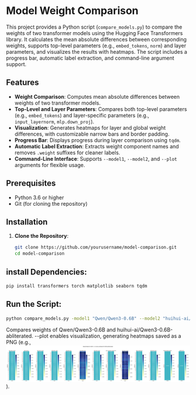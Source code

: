 # Model Weight Comparison

This project provides a Python script (`compare_models.py`) to compare the weights of two transformer models using the Hugging Face Transformers library. It calculates the mean absolute differences between corresponding weights, supports top-level parameters (e.g., `embed_tokens`, `norm`) and layer parameters, and visualizes the results with heatmaps. The script includes a progress bar, automatic label extraction, and command-line argument support.

## Features
- **Weight Comparison**: Computes mean absolute differences between weights of two transformer models.
- **Top-Level and Layer Parameters**: Compares both top-level parameters (e.g., `embed_tokens`) and layer-specific parameters (e.g., `input_layernorm`, `mlp.down_proj`).
- **Visualization**: Generates heatmaps for layer and global weight differences, with customizable narrow bars and border padding.
- **Progress Bar**: Displays progress during layer comparison using `tqdm`.
- **Automatic Label Extraction**: Extracts weight component names and removes `.weight` suffixes for cleaner labels.
- **Command-Line Interface**: Supports `--model1`, `--model2`, and `--plot` arguments for flexible usage.

## Prerequisites
- Python 3.6 or higher
- Git (for cloning the repository)

## Installation
1. **Clone the Repository**:
   ```bash
   git clone https://github.com/yourusername/model-comparison.git
   cd model-comparison
   
## install Dependencies:
```bash
pip install transformers torch matplotlib seaborn tqdm
```
## Run the Script:
```bash
python compare_models.py -model1 "Qwen/Qwen3-0.6B" --model2 "huihui-ai/Qwen3-0.6B-abliterated" --plot
```
Compares weights of Qwen/Qwen3-0.6B and huihui-ai/Qwen3-0.6B-abliterated.
--plot enables visualization, generating heatmaps saved as a PNG (e.g., ![Qwen-Qwen3-0.6B_vs_huihui-ai-Qwen3-0.6B-abliterated_diffs.png](Qwen-Qwen3-0.6B_vs_huihui-ai-Qwen3-0.6B-abliterated_diffs.png)).
